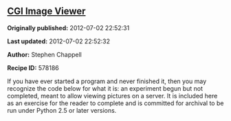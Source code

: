 ## [CGI Image Viewer](https://code.activestate.com/recipes/578186-cgi-image-viewer)

**Originally published:** 2012-07-02 22:52:31

**Last updated:** 2012-07-02 22:52:32

**Author:** Stephen Chappell

**Recipe ID:** 578186

If you have ever started a program and never finished it, then you may recognize the code below for what it is: an experiment begun but not completed, meant to allow viewing pictures on a server. It is included here as an exercise for the reader to complete and is committed for archival to be run under Python 2.5 or later versions.
